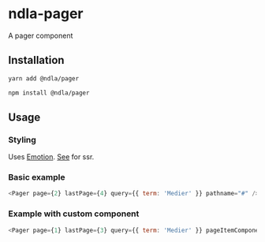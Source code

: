 # ndla-pager

A pager component

## Installation

```sh
yarn add @ndla/pager
```

```sh
npm install @ndla/pager
```

## Usage

### Styling

Uses [Emotion](https://emotion.sh/). [See](https://emotion.sh/docs/ssr) for ssr.

### Basic example

```js
<Pager page={2} lastPage={4} query={{ term: 'Medier' }} pathname="#" />
```

### Example with custom component

```js
<Pager page={1} lastPage={3} query={{ term: 'Medier' }} pageItemComponentClass="button" pathname="#" />
```
